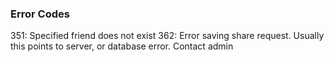 






### Error Codes



351: Specified friend does not exist
362: Error saving share request. Usually this points to server, or database error. Contact admin
